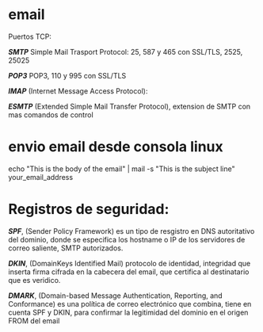 # email 


Puertos TCP:

***SMTP*** Simple Mail Trasport Protocol: 25, 587 y 465 con SSL/TLS, 2525, 25025

***POP3*** POP3, 110 y 995 con SSL/TLS

***IMAP***  (Internet Message Access Protocol): 

***ESMTP*** (Extended Simple Mail Transfer Protocol), extension de SMTP con mas comandos de control






# envio email desde consola linux

echo "This is the body of the email" | mail -s "This is the subject line" your_email_address


# Registros de seguridad:


***SPF***, (Sender Policy Framework) es un tipo de resgistro en DNS autoritativo del dominio, donde se especifica los hostname o IP de los servidores de correo saliente, SMTP autorizados.

***DKIN***, (DomainKeys Identified Mail) protocolo de identidad, integridad que inserta firma cifrada en la cabecera del email, que certifica al destinatario que es veridico.

***DMARK***,  (Domain-based Message Authentication, Reporting, and Conformance) es una política de correo electrónico que combina, tiene en cuenta SPF y DKIN, para confirmar la legitimidad del dominio en el origen FROM del email
